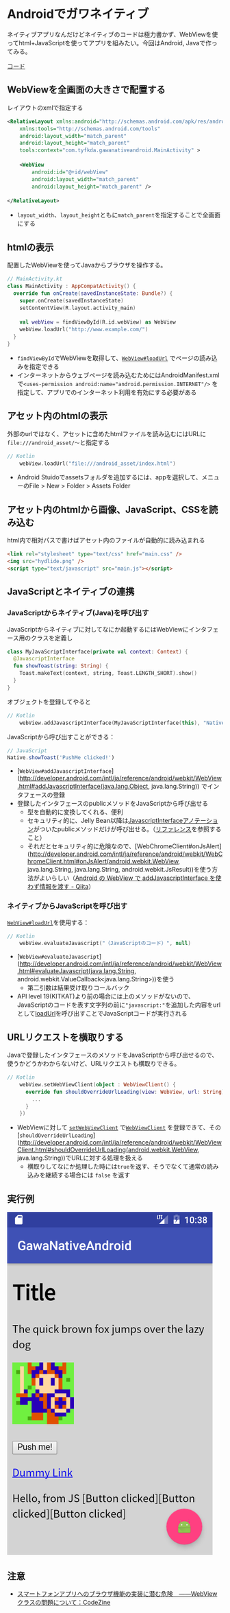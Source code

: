 Androidでガワネイティブ
=====================

ネイティブアプリなんだけどネイティブのコードは極力書かず、WebViewを使ってhtml+JavaScriptを使ってアプリを組みたい。今回はAndroid, Javaで作ってみる。

[コード](https://github.com/tyfkda/GawaNativeAndroid)

## WebViewを全画面の大きさで配置する
レイアウトのxmlで指定する

```xml
<RelativeLayout xmlns:android="http://schemas.android.com/apk/res/android"
    xmlns:tools="http://schemas.android.com/tools"
    android:layout_width="match_parent"
    android:layout_height="match_parent"
    tools:context="com.tyfkda.gawanativeandroid.MainActivity" >

    <WebView
        android:id="@+id/webView"
        android:layout_width="match_parent"
        android:layout_height="match_parent" />

</RelativeLayout>
```

* `layout_width`、`layout_height`ともに`match_parent`を指定することで全画面にする

## htmlの表示

配置したWebViewを使ってJavaからブラウザを操作する。

```kotlin
// MainActivity.kt
class MainActivity : AppCompatActivity() {
  override fun onCreate(savedInstanceState: Bundle?) {
    super.onCreate(savedInstanceState)
    setContentView(R.layout.activity_main)

    val webView = findViewById(R.id.webView) as WebView
    webView.loadUrl("http://www.example.com/")
  }
}
```

* `findViewById`でWebViewを取得して、[`WebView#loadUrl`](http://developer.android.com/intl/ja/reference/android/webkit/WebView.html#loadUrl(java.lang.String))
  でページの読み込みを指定できる
* インターネットからウェブページを読み込むためにはAndroidManifest.xmlで`<uses-permission android:name="android.permission.INTERNET"/>`
  を指定して、アプリでのインターネット利用を有効にする必要がある

## アセット内のhtmlの表示
外部のurlではなく、アセットに含めたhtmlファイルを読み込むにはURLに`file:///android_asset/〜`と指定する

```kotlin
// Kotlin
    webView.loadUrl("file:///android_asset/index.html")
```

  * Android Stuidoでassetsフォルダを追加するには、appを選択して、メニューのFile > New > Folder > Assets Folder

## アセット内のhtmlから画像、JavaScript、CSSを読み込む
html内で相対パスで書けばアセット内のファイルが自動的に読み込まれる

```html
<link rel="stylesheet" type="text/css" href="main.css" />
<img src="hydlide.png" />
<script type="text/javascript" src="main.js"></script>
```

## JavaScriptとネイティブの連携
### JavaScriptからネイティブ(Java)を呼び出す
JavaScriptからネイティブに対してなにか起動するにはWebViewにインタフェース用のクラスを定義し

```kotlin
class MyJavaScriptInterface(private val context: Context) {
  @JavascriptInterface
  fun showToast(string: String) {
    Toast.makeText(context, string, Toast.LENGTH_SHORT).show()
  }
}
```

オブジェクトを登録してやると

```kotlin
// Kotlin
    webView.addJavascriptInterface(MyJavaScriptInterface(this), "Native")
```

JavaScriptから呼び出すことができる：

```js
// JavaScript
Native.showToast('PushMe clicked!')
```

* [`WebView#addJavascriptInterface`](http://developer.android.com/intl/ja/reference/android/webkit/WebView.html#addJavascriptInterface(java.lang.Object, java.lang.String))
  でインタフェースの登録
* 登録したインタフェースのpublicメソッドをJavaScriptから呼び出せる
  * 型を自動的に変換してくれる、便利
  * セキュリティ的に、Jelly Bean以降は[JavascriptInterfaceアノテーション](http://developer.android.com/intl/ja/reference/android/webkit/JavascriptInterface.html)がついたpublicメソッドだけが呼び出せる。（[リファレンス](http://developer.android.com/intl/ja/reference/android/webkit/JavascriptInterface.html)を参照すること）
  * それだとセキュリティ的に危険なので、[WebChromeClient#onJsAlert](http://developer.android.com/intl/ja/reference/android/webkit/WebChromeClient.html#onJsAlert(android.webkit.WebView, java.lang.String, java.lang.String, android.webkit.JsResult))を使う方法がよいらしい（[Android の WebView で addJavascriptInterface を使わず情報を渡す - Qiita](http://qiita.com/ka_/items/f8dcde7893f3a029f151)）

### ネイティブからJavaScriptを呼び出す
[`WebView#loadUrl`](http://developer.android.com/intl/ja/reference/android/webkit/WebView.html#loadUrl(java.lang.String))を使用する：

```kotlin
// Kotlin
    webView.evaluateJavascript("（JavaScriptのコード）", null)
```

* [`WebView#evaluateJavascript`](http://developer.android.com/intl/ja/reference/android/webkit/WebView.html#evaluateJavascript(java.lang.String, android.webkit.ValueCallback<java.lang.String>))を使う
  * 第二引数は結果受け取りコールバック
* API level 19(KITKAT)より前の場合には上のメソッドがないので、JavaScriptのコードを表す文字列の前に`"javascript:"`を追加した内容をurlとして[loadUrl](http://developer.android.com/intl/ja/reference/android/webkit/WebView.html#loadUrl(java.lang.String))を呼び出すことでJavaScriptコードが実行される

## URLリクエストを横取りする
Javaで登録したインタフェースのメソッドをJavaScriptから呼び出せるので、使うかどうかわからないけど、URLリクエストも横取りできる。

```kotlin
// Kotlin
    webView.setWebViewClient(object : WebViewClient() {
      override fun shouldOverrideUrlLoading(view: WebView, url: String): Boolean {
        ...
      }
    })
```

* WebViewに対して [`setWebViewClient`](http://developer.android.com/intl/ja/reference/android/webkit/WebView.html#setWebViewClient(android.webkit.WebViewClient))
  で[`WebViewClient`](http://developer.android.com/intl/ja/reference/android/webkit/WebViewClient.html)
  を登録できて、その[`shouldOverrideUrlLoading`](http://developer.android.com/intl/ja/reference/android/webkit/WebViewClient.html#shouldOverrideUrlLoading(android.webkit.WebView, java.lang.String))でURLに対する処理を扱える
  * 横取りしてなにか処理した時には`true`を返す、そうでなくて通常の読み込みを継続する場合には `false` を返す


## 実行例

![スクリーンショット](ss.png)

## 注意
* [スマートフォンアプリへのブラウザ機能の実装に潜む危険　――WebViewクラスの問題について：CodeZine](http://codezine.jp/article/detail/6618)
